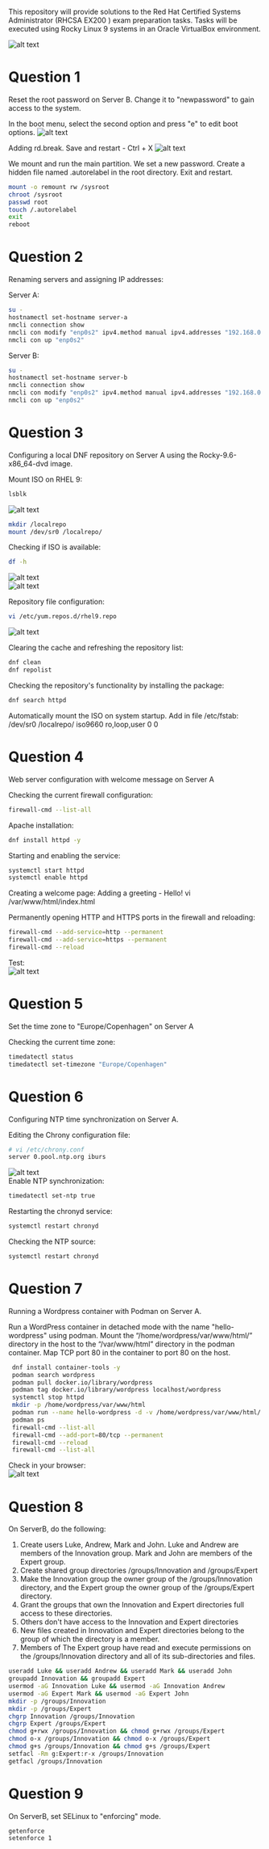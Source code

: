 This repository will provide solutions to the Red Hat Certified Systems Administrator (RHCSA EX200 ) exam preparation tasks. Tasks will be executed using Rocky Linux 9 systems in an Oracle VirtualBox environment.

![alt text](./assets/diagram1.png)  

# Question 1

Reset the root password on Server B. Change it to "newpassword" to gain access to the system.  

In the boot menu, select the second option and press "e" to edit boot options.
![alt text](./assets/1.01.png)  

Adding rd.break. Save and restart - Ctrl + X
![alt text](./assets/1.02.png) 

We mount and run the main partition. We set a new password. Create a hidden file named .autorelabel in the root directory. Exit and restart.  

```bash
mount -o remount rw /sysroot
chroot /sysroot
passwd root
touch /.autorelabel
exit
reboot
```


# Question 2 

Renaming servers and assigning IP addresses:

Server A:
```bash
su -
hostnamectl set-hostname server-a
nmcli connection show
nmcli con modify "enp0s2" ipv4.method manual ipv4.addresses "192.168.0.50/24" ipv4.gateway 192.168.0.1 ipv4.dns 8.8.8.8
nmcli con up "enp0s2"
```
Server B:
```bash
su -
hostnamectl set-hostname server-b
nmcli connection show
nmcli con modify "enp0s2" ipv4.method manual ipv4.addresses "192.168.0.51/24" ipv4.gateway 192.168.0.1 ipv4.dns 8.8.8.8
nmcli con up "enp0s2"
```

# Question 3 
Configuring a local DNF repository on Server A using the Rocky-9.6-x86_64-dvd image.

Mount ISO on RHEL 9:
```bash
lsblk
```
![alt text](./assets/1.1.png)  

```bash
mkdir /localrepo
mount /dev/sr0 /localrepo/
```
Checking if ISO is available:
```bash
df -h
```
![alt text](./assets/1.2.png)  
![alt text](./assets/1.3.png)  

Repository file configuration:  
```bash
vi /etc/yum.repos.d/rhel9.repo 
```
![alt text](./assets/1.4.png)  

Clearing the cache and refreshing the repository list:
```bash
dnf clean
dnf repolist
```
Checking the repository's functionality by installing the package:
```bash
dnf search httpd
```
Automatically mount the ISO on system startup. Add in file /etc/fstab:  
/dev/sr0 /localrepo/ iso9660 ro,loop,user 0 0 

# Question 4 
Web server configuration with welcome message on Server A

Checking the current firewall configuration:

```bash
firewall-cmd --list-all
```

Apache installation:
```bash
dnf install httpd -y
```

Starting and enabling the service:
```bash
systemctl start httpd
systemctl enable httpd
```

Creating a welcome page:
Adding a greeting - Hello!
vi /var/www/html/index.html


Permanently opening HTTP and HTTPS ports in the firewall and reloading:
```bash
firewall-cmd --add-service=http --permanent
firewall-cmd --add-service=https --permanent
firewall-cmd --reload
```
Test:  
![alt text](./assets/2.1.png)  

# Question 5 
Set the time zone to "Europe/Copenhagen" on Server A

Checking the current time zone:
```bash
timedatectl status
timedatectl set-timezone "Europe/Copenhagen"
```
# Question 6 
Configuring NTP time synchronization on Server A.

Editing the Chrony configuration file:
```bash
# vi /etc/chrony.conf
server 0.pool.ntp.org iburs
```
![alt text](./assets/5.1.png)  
Enable NTP synchronization:
```bash
timedatectl set-ntp true
```
Restarting the chronyd service:
```bash
systemctl restart chronyd
```
Checking the NTP source:
```bash
systemctl restart chronyd
```

# Question 7 
Running a Wordpress container with Podman on Server A.

 Run a WordPress container in detached mode with the name "hello-wordpress" using podman. Mount the
 “/home/wordpress/var/www/html/” directory in the host to the “/var/www/html” directory in the podman container. Map TCP port 80 in the container to port 80 on the host.  

```bash
 dnf install container-tools -y
 podman search wordpress
 podman pull docker.io/library/wordpress
 podman tag docker.io/library/wordpress localhost/wordpress
 systemctl stop httpd 
 mkdir -p /home/wordpress/var/www/html
 podman run --name hello-wordpress -d -v /home/wordpress/var/www/html/:/var/www/html:Z -p 80:80 localhost/wordpress
 podman ps
 firewall-cmd --list-all
 firewall-cmd --add-port=80/tcp --permanent
 firewall-cmd --reload
 firewall-cmd --list-all
```

Check in your browser:  
![alt text](./assets/6.1.png)  


# Question 8 

On ServerB, do the following:
1. Create users Luke, Andrew, Mark and John.
    Luke and Andrew are members of the Innovation group.
    Mark and John are members of the Expert group.
2. Create shared group directories /groups/Innovation and /groups/Expert
3. Make the Innovation group the owner group of the /groups/Innovation directory, and the Expert group the owner group of the /groups/Expert directory.
4. Grant the groups that own the Innovation and Expert directories full access to these directories.
5. Others don't have access to the Innovation and Expert directories
6. New files created in Innovation and Expert directories belong to the group of which the directory is a member.
7. Members of The Expert group have read and execute permissions on the /groups/Innovation directory and all of its sub-directories and files.

```bash
useradd Luke && useradd Andrew && useradd Mark && useradd John
groupadd Innovation && groupadd Expert
usermod -aG Innovation Luke && usermod -aG Innovation Andrew
usermod -aG Expert Mark && usermod -aG Expert John
mkdir -p /groups/Innovation
mkdir -p /groups/Expert
chgrp Innovation /groups/Innovation
chgrp Expert /groups/Expert
chmod g+rwx /groups/Innovation && chmod g+rwx /groups/Expert
chmod o-x /groups/Innovation && chmod o-x /groups/Expert
chmod g+s /groups/Innovation && chmod g+s /groups/Expert
setfacl -Rm g:Expert:r-x /groups/Innovation
getfacl /groups/Innovation
```

# Question 9

On ServerB, set SELinux to "enforcing" mode.
```bash
getenforce
setenforce 1
```